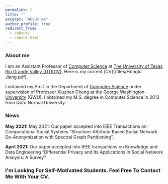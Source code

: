 ```yaml
---
permalink: /
title: ""
excerpt: "About me"
author_profile: true
redirect_from: 
  - /about/
  - /about.html
---
```


### <i class="fa fa-fw fa-smile-wink" aria-hidden="true"></i> About me

I am an Assistant Professor of [Computer Science](https://www.utrgv.edu/csci/) at [The University of Texas Rio Grande Valley (UTRGV)](https://www.utrgv.edu/en-us/). Here is my current [CV](/files/Honglu Jiang.pdf).

I obtained my Ph.D.in the Department of [Computer Science](https://www.cs.seas.gwu.edu/) under supervision of Professor Xiuzhen Cheng at the [George Washington University](https://www.gwu.edu/) (GWU). I obtained my M.S. degree in Computer Science in 2012 from Qufu Normal University. 

 


<h3><i class="fa fa-fw fa-puzzle-piece" aria-hidden="true"></i> News</h3>
    
 **May 2021:** May 2021: Our paper accepted into IEEE Transactions on Computational Social Systems “Structure-Attribute Based Social Network De-Anonymization with Spectral Graph Partitioning".

 **April 2021:** Our paper accepted into IEEE transactions on Knowledge and Data Engineering “Differential Privacy and Its Applications in Social Network Analysis: A Survey”.



<h3>I'm Looking For Self-Motivated Students. Feel Free To Contact Me With Your CV.</h3>
